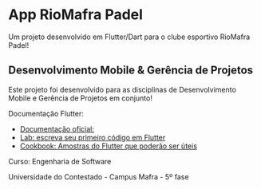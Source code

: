 # App RioMafra Padel

Um projeto desenvolvido em Flutter/Dart para o clube esportivo RioMafra Padel!

## Desenvolvimento Mobile & Gerência de Projetos

Este projeto foi desenvolvido para as disciplinas de Desenvolvimento Mobile e Gerência de Projetos em conjunto!

Documentação Flutter:

- [Documentação oficial:](https://flutter.dev/docs)
- [Lab: escreva seu primeiro código em Flutter](https://flutter.dev/docs/get-started/codelab)
- [Cookbook: Amostras do Flutter que poderão ser úteis](https://flutter.dev/docs/cookbook)

Curso: Engenharia de Software

Universidade do Contestado - Campus Mafra - 5º fase